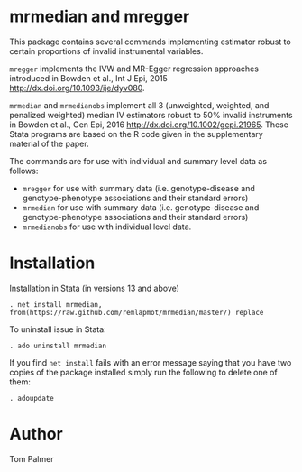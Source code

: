 # mrmedian and mregger
This package contains several commands implementing estimator robust to certain proportions of invalid instrumental variables.

`mregger` implements the IVW and MR-Egger regression approaches introduced in Bowden et al., Int J Epi, 2015 <http://dx.doi.org/10.1093/ije/dyv080>.

`mrmedian` and `mrmedianobs` implement all 3 (unweighted, weighted, and penalized weighted) median IV estimators robust to 50% invalid instruments in Bowden et al., Gen Epi, 2016 <http://dx.doi.org/10.1002/gepi.21965>. These Stata programs are based on the R code given in the supplementary material of the paper.

The commands are for use with individual and summary level data as follows:
 - `mregger` for use with summary data (i.e. genotype-disease and genotype-phenotype associations and their standard errors)
 - `mrmedian` for use with summary data (i.e. genotype-disease and genotype-phenotype associations and their standard errors)
 - `mrmedianobs` for use with individual level data.

Installation
============

Installation in Stata (in versions 13 and above)
```
. net install mrmedian, from(https://raw.github.com/remlapmot/mrmedian/master/) replace
```

To uninstall issue in Stata:
```
. ado uninstall mrmedian
```

If you find `net install` fails with an error message saying that you have two copies of the package installed simply run the following to delete one of them:
```
. adoupdate
```

Author
=======
Tom Palmer

